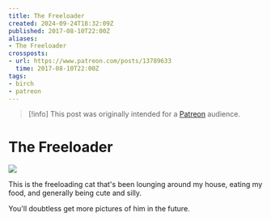 ```yaml
---
title: The Freeloader
created: 2024-09-24T18:32:09Z
published: 2017-08-10T22:00Z
aliases:
- The Freeloader
crossposts:
- url: https://www.patreon.com/posts/13789633
  time: 2017-08-10T22:00Z
tags:
- birch
- patreon
---
```


> [!info]
> This post was originally intended for a [Patreon](../tags/patreon.md) audience.

# The Freeloader

![](201708102200-birch.jpg)

This is the freeloading cat that's been lounging around my house, eating my food, and generally being cute and silly.

You'll doubtless get more pictures of him in the future.
